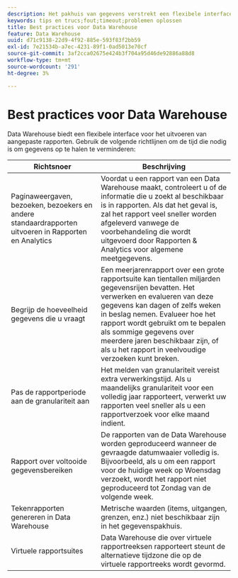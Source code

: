 ```yaml
---
description: Het pakhuis van gegevens verstrekt een flexibele interface om douanerapporten in werking te stellen. Als u deze richtlijnen volgt, kunt u de tijd die nodig is om gegevens op te halen, verkorten.
keywords: tips en trucs;fout;timeout;problemen oplossen
title: Best practices voor Data Warehouse
feature: Data Warehouse
uuid: d71c9138-22d9-4f92-885e-593f83f2bb59
exl-id: 7e21534b-a7ec-4231-89f1-0ad5013e70cf
source-git-commit: 3af2cca02675e424b3f704a95d46de92886a88d8
workflow-type: tm+mt
source-wordcount: '291'
ht-degree: 3%

---
```


# Best practices voor Data Warehouse

Data Warehouse biedt een flexibele interface voor het uitvoeren van aangepaste rapporten. Gebruik de volgende richtlijnen om de tijd die nodig is om gegevens op te halen te verminderen:

| Richtsnoer | Beschrijving |
|--- |--- |
| Paginaweergaven, bezoeken, bezoekers en andere standaardrapporten uitvoeren in Rapporten en Analytics | Voordat u een rapport van een Data Warehouse maakt, controleert u of de informatie die u zoekt al beschikbaar is in rapporten. Als dat het geval is, zal het rapport veel sneller worden afgeleverd vanwege de voorbehandeling die wordt uitgevoerd door Rapporten &amp; Analytics voor algemene meetgegevens. |
| Begrijp de hoeveelheid gegevens die u vraagt | Een meerjarenrapport over een grote rapportsuite kan tientallen miljarden gegevensrijen bevatten. Het verwerken en evalueren van deze gegevens kan dagen of zelfs weken in beslag nemen. Evalueer hoe het rapport wordt gebruikt om te bepalen als sommige gegevens over meerdere jaren beschikbaar zijn, of als u het rapport in veelvoudige verzoeken kunt breken. |
| Pas de rapportperiode aan de granulariteit aan | Het melden van granulariteit vereist extra verwerkingstijd. Als u maandelijks granulariteit voor een volledig jaar rapporteert, verwerkt uw rapporten veel sneller als u een rapportverzoek voor elke maand indient. |
| Rapport over voltooide gegevensbereiken | De rapporten van de Data Warehouse worden geproduceerd wanneer de gevraagde datumwaaier volledig is. Bijvoorbeeld, als u om een rapport voor de huidige week op Woensdag verzoekt, wordt het rapport niet geproduceerd tot Zondag van de volgende week. |
| Tekenrapporten genereren in Data Warehouse | Metrische waarden (items, uitgangen, grenzen, enz.) niet beschikbaar zijn in het gegevenspakhuis. |
| Virtuele rapportsuites | Data Warehouse die over virtuele rapportreeksen rapporteert steunt de alternatieve tijdzone die op de virtuele rapportreeks wordt gevormd. |
